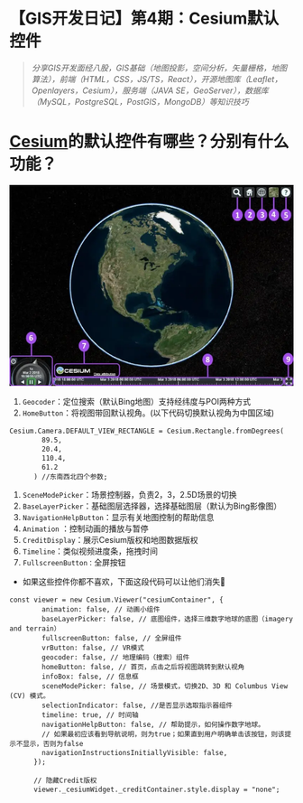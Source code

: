# 【GIS开发日记】第4期：Cesium默认控件

> *分享GIS开发面经八股，GIS基础（地图投影，空间分析，矢量栅格，地图算法），前端（HTML，CSS，JS/TS，React），开源地图库（Leaflet，Openlayers，Cesium），服务端（JAVA SE，GeoServer），数据库（MySQL，PostgreSQL，PostGIS，MongoDB）等知识技巧*
> 

# [Cesium](https://www.jianshu.com/p/a60da4652c14)的默认控件有哪些？分别有什么功能？

![Untitled](%E3%80%90GIS%E5%BC%80%E5%8F%91%E6%97%A5%E8%AE%B0%E3%80%91%E7%AC%AC4%E6%9C%9F%EF%BC%9ACesium%E9%BB%98%E8%AE%A4%E6%8E%A7%E4%BB%B6%209b935d7134814bc7abc11aef266f21a5/Untitled.png)

1. `Geocoder`：定位搜索（默认Bing地图）支持经纬度与POI两种方式
2. `HomeButton`：将视图带回默认视角。(以下代码切换默认视角为中国区域)

```tsx
Cesium.Camera.DEFAULT_VIEW_RECTANGLE = Cesium.Rectangle.fromDegrees(
        89.5,
        20.4,
        110.4,
        61.2
      ) //东南西北四个参数;
```

1. `SceneModePicker`：场景控制器，负责2，3，2.5D场景的切换
2. `BaseLayerPicker`：基础图层选择器，选择基础图层（默认为Bing影像图）
3. `NavigationHelpButton`：显示有关地图控制的帮助信息
4. `Animation` ：控制动画的播放与暂停
5. `CreditDisplay`：展示Cesium版权和地图数据版权
6. `Timeline`：类似视频进度条，拖拽时间
7. `FullscreenButton：`全屏按钮
- 如果这些控件你都不喜欢，下面这段代码可以让他们消失🫠

```tsx
const viewer = new Cesium.Viewer("cesiumContainer", {
        animation: false, // 动画小组件
        baseLayerPicker: false, // 底图组件，选择三维数字地球的底图（imagery and terrain）
        fullscreenButton: false, // 全屏组件
        vrButton: false, // VR模式
        geocoder: false, // 地理编码（搜索）组件
        homeButton: false, // 首页，点击之后将视图跳转到默认视角
        infoBox: false, // 信息框
        sceneModePicker: false, // 场景模式，切换2D、3D 和 Columbus View (CV) 模式。
        selectionIndicator: false, //是否显示选取指示器组件
        timeline: true, // 时间轴
        navigationHelpButton: false, // 帮助提示，如何操作数字地球。
        // 如果最初应该看到导航说明，则为true；如果直到用户明确单击该按钮，则该提示不显示，否则为false
        navigationInstructionsInitiallyVisible: false,
      });

      // 隐藏Credit版权
      viewer._cesiumWidget._creditContainer.style.display = "none";
```